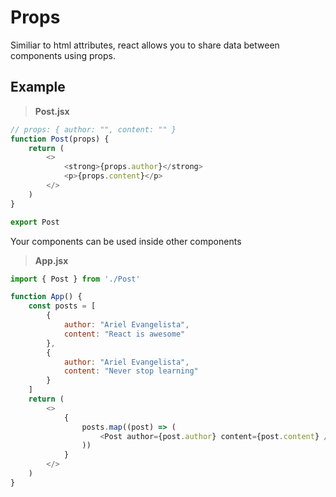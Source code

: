 # Props

Similiar to html attributes, react allows you to share data between components using props.

## Example

> **Post.jsx**
```js
// props: { author: "", content: "" }
function Post(props) {
    return (
        <>
            <strong>{props.author}</strong>
            <p>{props.content}</p>
        </>
    )
}

export Post
```

Your components can be used inside other components
> **App.jsx**

```js
import { Post } from './Post'

function App() {
    const posts = [
        {
            author: "Ariel Evangelista",
            content: "React is awesome"
        },
        {
            author: "Ariel Evangelista",
            content: "Never stop learning"
        }
    ]
    return (
        <>
            {
                posts.map((post) => (
                    <Post author={post.author} content={post.content} />
                ))
            }
        </>
    )
}
```